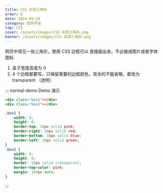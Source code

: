 ```yaml
---
title: CSS 实现三角形
order: 9
date: 2024-04-29
category: 软件开发
tag: CSS
cover: /assets/images/CSS 实现三角形.png
banner: /assets/images/CSS 实现三角形.png
---
```


网页中常见一些三角形，使用 CSS 边框可以 直接画出来，不必做成图片或者字体图标

1. 盒子宽度高度为 0
2. 4 个边框都要写，只保留需要的边框颜色，其余的不能省略，都改为 transparent （透明）

::: normal-demo Demo 演示

```html
<div class="box1"></div>
<div class="box2"></div>
```

```css
.box1 {
	width: 0;
	height: 0;
	border-top: 10px solid pink;
	border-right: 10px solid red;
	border-bottom: 10px solid blue;
	border-left: 10px solid green;
}
.box2 {
	width: 0;
	height: 0;
	border: 50px solid transparent;
	border-top-color: pink;
	margin: 100px auto;
}
```

:::